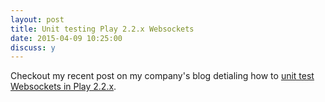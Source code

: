 ```yaml
---
layout: post
title: Unit testing Play 2.2.x Websockets
date: 2015-04-09 10:25:00
discuss: y
---
```


  Checkout my recent post on my company's blog detialing how to [unit test Websockets in Play 2.2.x](http://blog.controlgroup.com/2015/04/09/unit-testing-websockets-in-play-2-2-x/).
